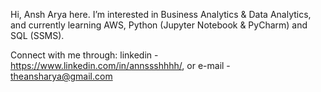 Hi, Ansh Arya here.
I’m interested in Business Analytics & Data Analytics, and currently learning AWS, Python (Jupyter Notebook & PyCharm) and SQL (SSMS).

Connect with me through:
linkedin - https://www.linkedin.com/in/annssshhhh/,
or e-mail - theansharya@gmail.com
